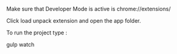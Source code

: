 Make sure that Developer Mode is active is chrome://extensions/

Click load unpack extension and open the app folder.

To run the project type :

gulp watch
